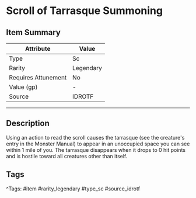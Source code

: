 # Scroll of Tarrasque Summoning

## Item Summary

| Attribute            | Value                        |
|----------------------|------------------------------|
| Type                 | Sc |
| Rarity               | Legendary             |
| Requires Attunement  | No                |
| Value (gp)           | -    |
| Source               | IDROTF |

---

## Description

Using an action to read the scroll causes the tarrasque (see the creature's entry in the Monster Manual) to appear in an unoccupied space you can see within 1 mile of you. The tarrasque disappears when it drops to 0 hit points and is hostile toward all creatures other than itself.

## Tags

^Tags: #item #rarity_legendary #type_sc #source_idrotf